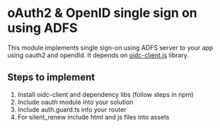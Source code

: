 
# oAuth2 & OpenID single sign on using ADFS

This module implements single sign-on using ADFS server to your app using oauth2 and opendId. It depends on [oidc-client.js](https://www.npmjs.com/package/oidc-client) library.

## Steps to implement

1. Install oidc-client and dependency libs (follow steps in npm)
2. Include oauth module into your solution
3. Include auth.guard.ts into your router
4. For silent_renew include html and js files into assets
